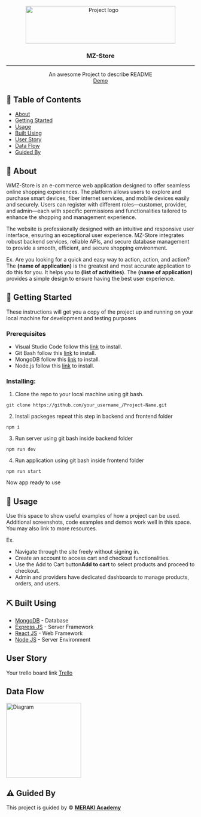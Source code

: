 <p align="center">
<a href="https://www.meraki-academy.org" target="_blank" rel="noopener noreferrer">
 <img width="400px" height="100px" src="https://plus.unsplash.com/premium_photo-1681488262364-8aeb1b6aac56?w=400&auto=format&fit=crop&q=60&ixlib=rb-4.1.0&ixid=M3wxMjA3fDB8MHxzZWFyY2h8MTd8fGUlMjBjb21tZXJjZXxlbnwwfHwwfHx8MA%3D%3D" alt="Project logo">
 </a>
</p>

<h3 align="center">MZ-Store
</h3>

---

<p align="center"> An awesome Project to describe README 
    <br> 
<a href=''>Demo</a>
    <br> 
</p>

## 📝 Table of Contents

- [About](#about)
- [Getting Started](#getting_started)
- [Usage](#usage)
- [Built Using](#built_using)
- [User Story](#user_story)
- [Data Flow](#data_flow)
- [Guided By](#guided_by)

## 🧐 About <a name = "about"></a>

WMZ-Store is an e-commerce web application designed to offer seamless online shopping experiences. The platform allows users to explore and purchase smart devices, fiber internet services, and mobile devices easily and securely. Users can register with different roles—customer, provider, and admin—each with specific permissions and functionalities tailored to enhance the shopping and management experience.

The website is professionally designed with an intuitive and responsive user interface, ensuring an exceptional user experience. MZ-Store integrates robust backend services, reliable APIs, and secure database management to provide a smooth, efficient, and secure shopping environment.

Ex. Are you looking for a quick and easy way to action, action, and action? The **(name of application)** is the greatest and most accurate application to do this for you. It helps you to **(list of activities)**. The **(name of application)** provides a simple design to ensure having the best user experience.

## 🏁 Getting Started <a name = "getting_started"></a>

These instructions will get you a copy of the project up and running on your local machine for development and testing purposes

### Prerequisites

- Visual Studio Code follow this <a href=''>link</a> to install.
- Git Bash follow this <a href=''>link</a> to install.
- MongoDB follow this <a href=''>link</a> to install.
- Node.js follow this <a href=''>link</a> to install.

### Installing:

1. Clone the repo to your local machine using git bash.

```
git clone https://github.com/your_username_/Project-Name.git
```

2. Install packeges repeat this step in backend and frontend folder

```
npm i
```

3. Run server using git bash inside backend folder

```
npm run dev
```

4. Run application using git bash inside frontend folder

```
npm run start
```

Now app ready to use

## 🎈 Usage <a name="usage"></a>

Use this space to show useful examples of how a project can be used. Additional screenshots, code examples and demos work well in this space. You may also link to more resources.

Ex.

- Navigate through the site freely without signing in.
- Create an account to access cart and checkout functionalities.
- Use the Add to Cart button**Add to cart** to select products and proceed to checkout.
- Admin and providers have dedicated dashboards to manage products, orders, and users.

## ⛏️ Built Using <a name = "built_using"></a>

- [MongoDB](https://www.mongodb.com/) - Database
- [Express JS](https://expressjs.com/) - Server Framework
- [React JS](https://https://reactjs.org/) - Web Framework
- [Node JS](https://nodejs.org/en/) - Server Environment

## User Story <a name = "#user_story"></a>

Your trello board link
<a href='https://trello.com/b/0jNHtD9y/project-4'>Trello</a>

## Data Flow <a name = "#data_flow"></a>

<img width=200px height=200px src="https://cacoo.com/assets/site/img/templates/screenshots/er-database-diagram.png" alt="Diagram"></a>

## ⚠️ Guided By <a name = "guided_by"></a>

This project is guided by ©️ **[MERAKI Academy](https://meraki-academy.com/)**

